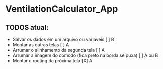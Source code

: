 # VentilationCalculator_App

## TODOS atual:

* Salvar os dados em um arquivo ou variáveis [ ] B
* Montar as outras telas [ ] A
* Arrumar o alinhamento da segunda tela [ ] A
* Arrumar a imagem do comodo (fica preto na borda se puxa) [ ] A ou B
* Montar o routing da próxima tela [X] A
